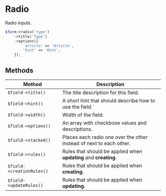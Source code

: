 # Radio

Radio inputs.

```php
$form->radio('type')
    ->title('Type')
    ->options([
        'article' => 'Article',
        'hint' => 'Hint',
    ]);
```

## Methods

| Method                    | Description                                                         |
| ------------------------- | ------------------------------------------------------------------- |
| `$field->title()`         | The title description for this field.                               |
| `$field->hint()`          | A short hint that should describe how to use the field.`            |
| `$field->width()`         | Width of the field.                                                 |
| `$field->options()`       | An array with checkboxe values and descriptions.                    |
| `$field->stacked()`       | Places each radio one over the other instead of next to each other. |
| `$field->rules()`         | Rules that should be applied when **updating** and **creating**.    |
| `$field->creationRules()` | Rules that should be applied when **creating**.                     |
| `$field->updateRules()`   | Rules that should be applied when **updating**.                     |
